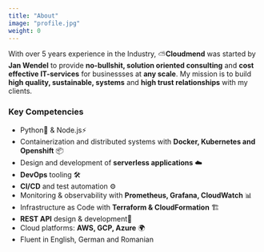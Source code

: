 ```yaml
---
title: "About"
image: "profile.jpg"
weight: 0
---
```


With over 5 years experience in the Industry, ⛅**Cloudmend** was started by **Jan Wendel** to provide **no-bullshit, solution oriented consulting** and **cost effective IT-services** for businessses at **any scale**. My mission is to build **high quality, sustainable, systems** and **high trust relationships** with my clients.

### Key Competencies

* Python🐍 & Node.js⚡
* Containerization and distributed systems with **Docker, Kubernetes and Openshift** 📦
* Design and development of **serverless applications** ☁️
* **DevOps** tooling 🛠️
* **CI/CD** and test automation ⚙️
* Monitoring & observability with **Prometheus, Grafana, CloudWatch** 📊  
* Infrastructure as Code with **Terraform & CloudFormation** 🏗️
* **REST API** design & development🔌
* Cloud platforms: **AWS, GCP, Azure** 🌍 
* Fluent in English, German and Romanian


